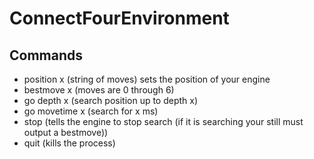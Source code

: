 # ConnectFourEnvironment
## Commands
 - position x (string of moves) sets the position of your engine
 - bestmove x (moves are 0 through 6)
 - go depth x (search position up to depth x)
 - go movetime x (search for x ms)
 - stop (tells the engine to stop search (if it is searching your still must output a bestmove))
 - quit (kills the process)